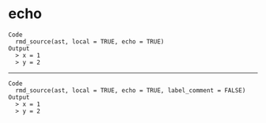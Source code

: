 # echo

    Code
      rmd_source(ast, local = TRUE, echo = TRUE)
    Output
      > x = 1
      > y = 2

---

    Code
      rmd_source(ast, local = TRUE, echo = TRUE, label_comment = FALSE)
    Output
      > x = 1
      > y = 2

